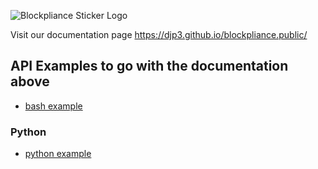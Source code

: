 ![Blockpliance Sticker Logo](https://assets-global.website-files.com/64fc9d87825785416c12539b/64fcb20e15ed201d5bac2906_blockpliance_stickers-2%225-p-500.png)

Visit our documentation page
<a href="https://djp3.github.io/blockpliance.public/">https://djp3.github.io/blockpliance.public/</a>

## API Examples to go with the documentation above

- [bash example](./bash)

### Python

- [python example](./python)

